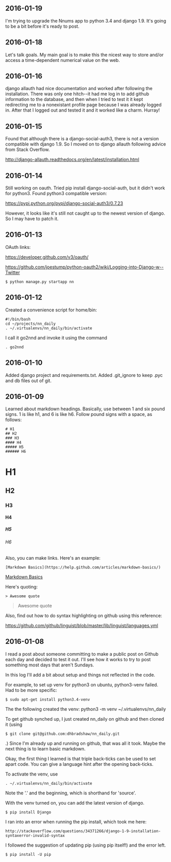 ## 2016-01-19
I'm trying to upgrade the Nnums app to python 3.4 and django 1.9.  It's going to be a bit before it's ready to post.

## 2016-01-18
Let's talk goals.  My main goal is to make this the nicest way to store and/or access a time-dependent numerical value on the web.  

## 2016-01-16
django allauth had nice documentation and worked after following the installation.  There was only one hitch--it had me log in to add github information to the database, and then when I tried to test it it kept redirecting me to a nonexistant profile page because I was already logged in.  After that I logged out and tested it and it worked like a charm.  Hurray!

## 2016-01-15
Found that although there is a django-social-auth3, there is not a version compatible with django 1.9.  So I moved on to django allauth following advice from Stack Overflow.  

http://django-allauth.readthedocs.org/en/latest/installation.html

## 2016-01-14
Still working on oauth.  Tried pip install django-social-auth, but it didn't work for python3.
Found python3 compatible version:

https://pypi.python.org/pypi/django-social-auth3/0.7.23

However, it looks like it's still not caught up to the newest version of django.  So I may have to patch it.

## 2016-01-13
OAuth links:

https://developer.github.com/v3/oauth/

https://github.com/joestump/python-oauth2/wiki/Logging-into-Django-w--Twitter
```
$ python manage.py startapp nn
```


## 2016-01-12
Created a convenience script for home/bin:
```
#!/bin/bash
cd ~/projects/nn_daily
. ~/.virtualenvs/nn_daily/bin/activate
```
I call it go2nnd and invoke it using the command
```
. go2nnd
```

## 2016-01-10
Added django project and requirements.txt.  Added .git_ignore to keep .pyc and db files out of git.

## 2016-01-09
Learned about markdown headings.  Basically, use between 1 and six pound signs.  1 is like h1, and 6 is like h6.  Follow pound signs with a space, as follows:
```
# H1
## H2
### H3
#### H4
##### H5
###### H6
```
# H1
## H2
### H3
#### H4
##### H5
###### H6

Also, you can make links.  Here's an example:

```
[Markdown Basics](https://help.github.com/articles/markdown-basics/)
```

[Markdown Basics](https://help.github.com/articles/markdown-basics/)

Here's quoting:
```
> Awesome quote
```
> Awesome quote

Also, find out how to do syntax highlighting on github using this reference:

https://github.com/github/linguist/blob/master/lib/linguist/languages.yml



## 2016-01-08

I read a post about someone committing to make a public post on Github each day and decided to test it out.  I'll see how it works to try to post something most days that aren't Sundays.

In this log I'll add a bit about setup and things not reflected in the code.

For example, to set up venv for python3 on ubuntu, python3-venv failed.  Had to be more specific:
```shell
$ sudo apt-get install python3.4-venv
```
The the following created the venv:
python3 -m venv ~/.virtualenvs/nn_daily

To get github synched up, I just created nn_daily on github and then cloned it
(using
```shell
$ git clone git@github.com:dhbradshaw/nn_daily.git
```
.)
Since I'm already up and running on github, that was all it took.  Maybe the next thing is to learn basic markdown.

Okay, the first thing I learned is that triple back-ticks can be used to set apart code.  You can give a language hint after the opening back-ticks.

To activate the venv, use
```shell
. ~/.virtualenvs/nn_daily/bin/activate
```
Note the '.' and the beginning, which is shorthand for 'source'.

With the venv turned on, you can add the latest version of django.
```shell
$ pip install Django
```

I ran into an error when running the pip install, which took me here:

    http://stackoverflow.com/questions/34371266/django-1-9-installation-syntaxerror-invalid-syntax
I followed the suggestion of updating pip (using pip itself!) and the error left.

```shell
$ pip install -U pip
```
